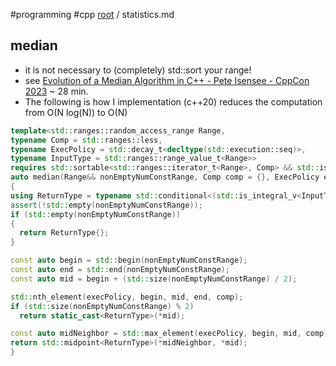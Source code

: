 #programming #cpp
[root](../README.md) / statistics.md

## median
- it is not necessary to (completely) std::sort your range!
- see [Evolution of a Median Algorithm in C++ - Pete Isensee - CppCon 2023](https://www.youtube-nocookie.com/embed/izxuLq_HZHA?rel=0&start=32) ~ 28 min.
- The following is how I implementation (c++20) reduces the computation from O(N log(N)) to O(N)
```c++
template<std::ranges::random_access_range Range,
typename Comp = std::ranges::less,
typename ExecPolicy = std::decay_t<decltype(std::execution::seq)>,
typename InputType = std::ranges::range_value_t<Range>>
requires std::sortable<std::ranges::iterator_t<Range>, Comp> && std::is_arithmetic_v<InputType>
auto median(Range&& nonEmptyNumConstRange, Comp comp = {}, ExecPolicy execPolicy = std::execution::seq)
{
using ReturnType = typename std::conditional<(std::is_integral_v<InputType>), double, InputType>::type;
assert(!std::empty(nonEmptyNumConstRange));
if (std::empty(nonEmptyNumConstRange))
{
  return ReturnType{};
}

const auto begin = std::begin(nonEmptyNumConstRange);
const auto end = std::end(nonEmptyNumConstRange);
const auto mid = begin + (std::size(nonEmptyNumConstRange) / 2);

std::nth_element(execPolicy, begin, mid, end, comp);
if (std::size(nonEmptyNumConstRange) % 2)
  return static_cast<ReturnType>(*mid);

const auto midNeighbor = std::max_element(execPolicy, begin, mid, comp);
return std::midpoint<ReturnType>(*midNeighbor, *mid);
}
```